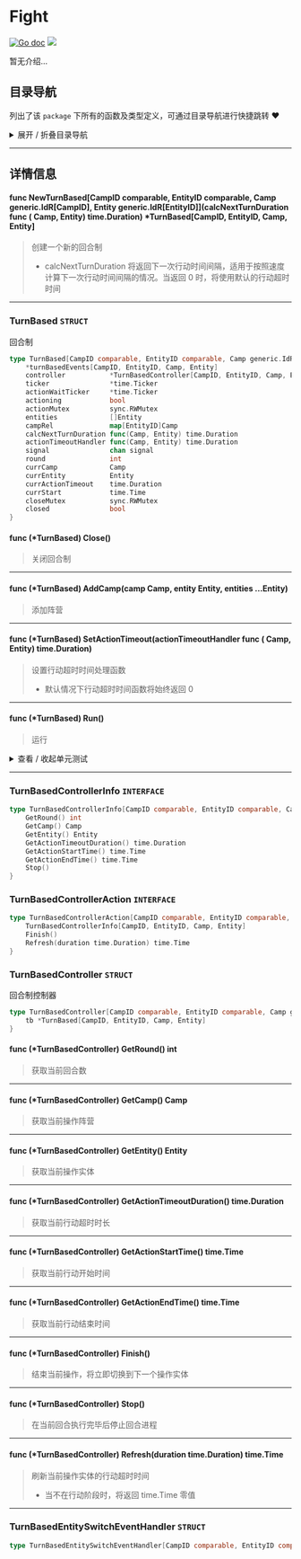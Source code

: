 # Fight

[![Go doc](https://img.shields.io/badge/go.dev-reference-brightgreen?logo=go&logoColor=white&style=flat)](https://pkg.go.dev/github.com/kercylan98/minotaur)
![](https://img.shields.io/badge/Email-kercylan@gmail.com-green.svg?style=flat)

暂无介绍...


## 目录导航
列出了该 `package` 下所有的函数及类型定义，可通过目录导航进行快捷跳转 ❤️
<details>
<summary>展开 / 折叠目录导航</summary>


> 包级函数定义

|函数名称|描述
|:--|:--
|[NewTurnBased](#NewTurnBased)|创建一个新的回合制


> 类型定义

|类型|名称|描述
|:--|:--|:--
|`STRUCT`|[TurnBased](#struct_TurnBased)|回合制
|`INTERFACE`|[TurnBasedControllerInfo](#struct_TurnBasedControllerInfo)|暂无描述...
|`INTERFACE`|[TurnBasedControllerAction](#struct_TurnBasedControllerAction)|暂无描述...
|`STRUCT`|[TurnBasedController](#struct_TurnBasedController)|回合制控制器
|`STRUCT`|[TurnBasedEntitySwitchEventHandler](#struct_TurnBasedEntitySwitchEventHandler)|暂无描述...

</details>


***
## 详情信息
#### func NewTurnBased\[CampID comparable, EntityID comparable, Camp generic.IdR[CampID], Entity generic.IdR[EntityID]\](calcNextTurnDuration func ( Camp,  Entity)  time.Duration) *TurnBased[CampID, EntityID, Camp, Entity]
<span id="NewTurnBased"></span>
> 创建一个新的回合制
>   - calcNextTurnDuration 将返回下一次行动时间间隔，适用于按照速度计算下一次行动时间间隔的情况。当返回 0 时，将使用默认的行动超时时间

***
<span id="struct_TurnBased"></span>
### TurnBased `STRUCT`
回合制
```go
type TurnBased[CampID comparable, EntityID comparable, Camp generic.IdR[CampID], Entity generic.IdR[EntityID]] struct {
	*turnBasedEvents[CampID, EntityID, Camp, Entity]
	controller           *TurnBasedController[CampID, EntityID, Camp, Entity]
	ticker               *time.Ticker
	actionWaitTicker     *time.Ticker
	actioning            bool
	actionMutex          sync.RWMutex
	entities             []Entity
	campRel              map[EntityID]Camp
	calcNextTurnDuration func(Camp, Entity) time.Duration
	actionTimeoutHandler func(Camp, Entity) time.Duration
	signal               chan signal
	round                int
	currCamp             Camp
	currEntity           Entity
	currActionTimeout    time.Duration
	currStart            time.Time
	closeMutex           sync.RWMutex
	closed               bool
}
```
<span id="struct_TurnBased_Close"></span>

#### func (*TurnBased) Close()
> 关闭回合制

***
<span id="struct_TurnBased_AddCamp"></span>

#### func (*TurnBased) AddCamp(camp Camp, entity Entity, entities ...Entity)
> 添加阵营

***
<span id="struct_TurnBased_SetActionTimeout"></span>

#### func (*TurnBased) SetActionTimeout(actionTimeoutHandler func ( Camp,  Entity)  time.Duration)
> 设置行动超时时间处理函数
>   - 默认情况下行动超时时间函数将始终返回 0

***
<span id="struct_TurnBased_Run"></span>

#### func (*TurnBased) Run()
> 运行

<details>
<summary>查看 / 收起单元测试</summary>


```go

func TestTurnBased_Run(t *testing.T) {
	tbi := fight.NewTurnBased[string, string, *Camp, *Entity](func(camp *Camp, entity *Entity) time.Duration {
		return time.Duration(float64(time.Second) / entity.speed)
	})
	tbi.SetActionTimeout(func(camp *Camp, entity *Entity) time.Duration {
		return time.Second * 5
	})
	tbi.RegTurnBasedEntityActionTimeoutEvent(func(controller fight.TurnBasedControllerInfo[string, string, *Camp, *Entity]) {
		t.Log("时间", time.Now().Unix(), "回合", controller.GetRound(), "阵营", controller.GetCamp().GetId(), "实体", controller.GetEntity().GetId(), "超时")
	})
	tbi.RegTurnBasedRoundChangeEvent(func(controller fight.TurnBasedControllerInfo[string, string, *Camp, *Entity]) {
		t.Log("时间", time.Now().Unix(), "回合", controller.GetRound(), "回合切换")
	})
	tbi.RegTurnBasedEntitySwitchEvent(func(controller fight.TurnBasedControllerAction[string, string, *Camp, *Entity]) {
		switch controller.GetEntity().GetId() {
		case "1":
			go func() {
				time.Sleep(time.Second * 2)
				controller.Finish()
			}()
		case "2":
			controller.Refresh(time.Second)
		case "4":
			controller.Stop()
		}
		t.Log("时间", time.Now().Unix(), "回合", controller.GetRound(), "阵营", controller.GetCamp().GetId(), "实体", controller.GetEntity().GetId(), "开始行动")
	})
	tbi.AddCamp(&Camp{id: "1"}, &Entity{id: "1", speed: 1}, &Entity{id: "2", speed: 1})
	tbi.AddCamp(&Camp{id: "2"}, &Entity{id: "3", speed: 1}, &Entity{id: "4", speed: 1})
	tbi.Run()
}

```


</details>


***
<span id="struct_TurnBasedControllerInfo"></span>
### TurnBasedControllerInfo `INTERFACE`

```go
type TurnBasedControllerInfo[CampID comparable, EntityID comparable, Camp generic.IdR[CampID], Entity generic.IdR[EntityID]] interface {
	GetRound() int
	GetCamp() Camp
	GetEntity() Entity
	GetActionTimeoutDuration() time.Duration
	GetActionStartTime() time.Time
	GetActionEndTime() time.Time
	Stop()
}
```
<span id="struct_TurnBasedControllerAction"></span>
### TurnBasedControllerAction `INTERFACE`

```go
type TurnBasedControllerAction[CampID comparable, EntityID comparable, Camp generic.IdR[CampID], Entity generic.IdR[EntityID]] interface {
	TurnBasedControllerInfo[CampID, EntityID, Camp, Entity]
	Finish()
	Refresh(duration time.Duration) time.Time
}
```
<span id="struct_TurnBasedController"></span>
### TurnBasedController `STRUCT`
回合制控制器
```go
type TurnBasedController[CampID comparable, EntityID comparable, Camp generic.IdR[CampID], Entity generic.IdR[EntityID]] struct {
	tb *TurnBased[CampID, EntityID, Camp, Entity]
}
```
<span id="struct_TurnBasedController_GetRound"></span>

#### func (*TurnBasedController) GetRound()  int
> 获取当前回合数

***
<span id="struct_TurnBasedController_GetCamp"></span>

#### func (*TurnBasedController) GetCamp()  Camp
> 获取当前操作阵营

***
<span id="struct_TurnBasedController_GetEntity"></span>

#### func (*TurnBasedController) GetEntity()  Entity
> 获取当前操作实体

***
<span id="struct_TurnBasedController_GetActionTimeoutDuration"></span>

#### func (*TurnBasedController) GetActionTimeoutDuration()  time.Duration
> 获取当前行动超时时长

***
<span id="struct_TurnBasedController_GetActionStartTime"></span>

#### func (*TurnBasedController) GetActionStartTime()  time.Time
> 获取当前行动开始时间

***
<span id="struct_TurnBasedController_GetActionEndTime"></span>

#### func (*TurnBasedController) GetActionEndTime()  time.Time
> 获取当前行动结束时间

***
<span id="struct_TurnBasedController_Finish"></span>

#### func (*TurnBasedController) Finish()
> 结束当前操作，将立即切换到下一个操作实体

***
<span id="struct_TurnBasedController_Stop"></span>

#### func (*TurnBasedController) Stop()
> 在当前回合执行完毕后停止回合进程

***
<span id="struct_TurnBasedController_Refresh"></span>

#### func (*TurnBasedController) Refresh(duration time.Duration)  time.Time
> 刷新当前操作实体的行动超时时间
>   - 当不在行动阶段时，将返回 time.Time 零值

***
<span id="struct_TurnBasedEntitySwitchEventHandler"></span>
### TurnBasedEntitySwitchEventHandler `STRUCT`

```go
type TurnBasedEntitySwitchEventHandler[CampID comparable, EntityID comparable, Camp generic.IdR[CampID], Entity generic.IdR[EntityID]] func(controller TurnBasedControllerAction[CampID, EntityID, Camp, Entity])
```
